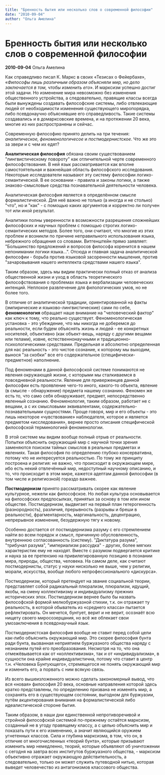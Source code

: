 ```yaml
---
title: "Бренность бытия или несколько слов о современной философии"
date: "2010-09-04"
author: "Ольга Амелина"
---
```


# Бренность бытия или несколько слов о современной философии

**2010-09-04** Ольга Амелина

Как справедливо писал К. Маркс в своих «Тезисах о Фейербахе», «*Философы лишь различным образом объясняли мир, но дело заключается в том, чтобы изменить его*». И марксизм успешно достиг этой задачи. Но изменение мира невозможно без изменения общественного устройства, а следовательно, правящие классы всегда были вынуждены создавать философские системы, либо отвлекающие людей от необходимости изменения существующего миропорядка, либо псевдонаучно объяснявшие его справедливость. Такие системы создавались и в домарксовские времена, и на протяжении 20 века, многие из них распространены и сейчас.

Современную философию принято делить на три течения: *аналитическое, феноменологичесое* и *постмодернистское*. Что же это за звери и с чем их едят?

**Аналитическая философия** обязана своим существованием "лингвистическому повороту" как отличительной черте современного философствования. В ней язык рассматривается как вполне самостоятельная и важнейшая область философского исследования. Некоторые исследователи называют эту систему философии логико-семантической. В ее основании - правила и законы логики, а также знаково-смысловые средства познавательной деятельности человека.

Аналитическая философия является в определённом смысле формалистической. Для неё важно не только (а иногда и не столько) "что", но и "как" - с помощью каких аргументов и корректно ли получен тот или иной результат.

Аналитики полны уверенности в возможности разрешения сложнейших философских и научных проблем с помощью строгих логико-семантических методов. Более того, они считают, что многие из этих проблем и возникли по причине неправильного использования языка, небрежного обращения со словами. Витгенштейн прямо заявляет: "Большинство предложений и вопросов философа коренится в нашем непонимании логики языка...". Отсюда и главная задача аналитической философии - борьба против языковой засоренности мышления, против "зачаровывания нашего интеллекта средствами нашего языка".

Таким образом, здесь мы видим практически полный отказ от анализа общественной жизни и уход в область теоретического философствования о проблемах языка и вербализации человеческих интенций. Неплохое развлечение для филологических умов, но не более того.

В отличие от аналитической традиции, ориентированной на факты (эмпирические и языково-лингвистические) сами по себе, **феноменология** обращает наше внимание на "человеческий фактор" как ключ к тому, что реально существует. Феноменологическая установка - это убеждение, что мы никогда не доберемся до реальности, если будем объяснять жизнь и людей - ее конкретных носителей, объективно (как объект-вещь, наряду с другими вещами или телами), извне, естественнонаучными и традиционно-психологическими средствами. Предельная и абсолютно определенная для нас реальность - это чистое сознание, к которому мы выходим, вынося "за скобки" все его содержательное (специфически-предметное) наполнение.

Под феноменами в данной философской системе понимаются не явления окружающей жизни, с которыми мы сталкиваемся в повседневной реальности. Явление для приверженцев данной философии есть проявление чего-то иного, какого-то объекта, явление (в смысле - обнаружение) предмета нашему сознанию. Феномен же есть то, что само себя обнаруживает, предмет, непосредственно явленный сознанию. Феноменология, таким образом, работает не с вещами, а с их смысловыми эквивалентами, содержательно-познавательными сущностями. Проще говоря, мир и его объекты - это лишь некоторое «чувствование» наблюдателя, которое и является предметом «исследования», вернее просто описания специфической философской терминологией феноменологии.

В этой системе мы видим вообще полный отрыв от реальности. Попытки объяснить окружающий мир с научной точки зрения заменяются поиском тайных смыслов в реальных предметах и явлениях. Такая философия по определению глубоко консервативна, потому что не интересуется реальностью. По тому же принципу построена и религия: не важно, что происходит в окружающем мире, ибо есть некий отвлечённый мир, недоступный научному описанию, и то, что происходит в этом мире, кажется адептам данной философии (в том числе и религиозной) гораздо важнее.

**Постмодернизм** принято рассматривать скорее как явление культурное, нежели как философское. Но любая культура основывается на философских предпосылках, принятых за основу в том или ином обществе. Постмодернизм, выдвигает на первый план гетерогенность (разнородность), различия, прерывность (разрывы и бреши в реальности), фрагментарность, маргинальность, децентрацию, непрерывное изменение, безудержную тягу к новому.

Особенно достается от постмодернизма разуму с его стремлением найти во всем порядок и смысл, причинную обусловленность, внутреннюю согласованность (систему). "Диктатура разума", "трибунал разума", "империализм рассудка" - других, более мягких характеристик ему не находят. Вместе с разумом подвергается критике и наука за ее претензию на привилегированную позицию в познании мира, природы, общества, человека. На самом деле, как считают постмодернисты, статус у науки нисколько не выше, чем у религии, морали, искусства, вообще любого непрофессионального «дискурса».

Постмодернизм, который претендует на звание социальной теории, представляет собой радикальный плюрализм, плюрализм, идущий, якобы, на смену коллективизму и индивидуализму прежних исторических эпох. Постмодернизм вернее было бы назвать философской формой мелкобуржуазной стихии, т.к. он отражает ту реальность, в которой обыватель из «среднего класса» пытается рефлектировать. Он мечется, бунтует, верит и не верит, осознаёт всю нищету своего миросозерцания, но всё же облекает свои умозаключения в псевдонаучный язык.

Постмодернистская философия вообще не ставит перед собой цели как-либо объяснить окружающий мир. Это скорее философия бунта ради бунта, вызванная неприятием буржуазного общества наряду с незнанием путей его преобразования. Несмотря на то, что она отмежёвывается как от «коллективизма», так и от «индивидуализма», в сущности она крайне индивидуалистична, потому что ставит в центр т.н. «Человека Бунтующего», стремящегося не понять окружающий мир и изменить его, а порвать с ним всякую связь.

Из всего вышеизложенного можно сделать закономерный вывод, что вся «новая» философия 20 века, основные направления которой здесь кратко представлены, по определению призвана не изменять мир, а сохранять его в существующем состоянии, выгодном для буржуазии, путём акцентирования внимания на формалистической либо идеалистической стороне бытия.

Таким образом, в наши дни единственной непротиворечивой и стройной философской системой по-прежнему остаётся марксизм, созданный не в угоду правящему классу, а с целью объяснить мир и показать пути к его изменению, а значит являющийся оружием угнетенных классов. Сила и глубина марксизма, в том, что он, в отличие от многочисленных «теорий бунта», которые призывают изменить мир немедленно, теорий, которые объявляют об уничтожении с сегодня на завтра всех институтов буржуазного общества, - марксизм объективно отражает окружающую действительность, а следовательно, только он может служить путеводной нитью, которая выведет человечество из антагонизмов классового общества.